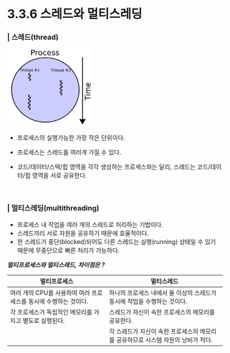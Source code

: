# 3.3.6 스레드와 멀티스레딩

### | 스레드(thread)

<img src="../../assets/3.3.6/thread.png" width="200px" height="180px">

- 프로세스의 실행가능한 가장 작은 단위이다.

- 프로세스는 스레드를 여러개 가질 수 있다.

- 코드/데이터/스택/힙 영역을 각각 생성하는 프로세스와는 달리, 스레드는 코드/데이터/힙 영역을 서로 공유한다.

<br />

### | 멀티스레딩(multithreading)

- 프로세스 내 작업을 여러 개의 스레드로 처리하는 기법이다.
- 스레드끼리 서로 자원을 공유하기 때문에 효율적이다.
- 한 스레드가 중단(blocked)되어도 다른 스레드는 실행(running) 상태일 수 있기 때문에 무중단으로 빠른 처리가 가능하다.

<b> _멀티프로세스와 멀티스레드, 차이점은 ?_ </b>

| 멀티프로세스                                                     | 멀티스레드                                                                        |
| ---------------------------------------------------------------- | --------------------------------------------------------------------------------- |
| 여러 개의 CPU를 사용하여 여러 프로세스를 동시에 수행하는 것이다. | 하나의 프로세스 내에서 둘 이상의 스레드가 동시에 작업을 수행하는 것이다.          |
| 각 프로세스가 독립적인 메모리를 가지고 별도로 실행된다.          | 스레드가 자신이 속한 프로세스의 메모리를 공유한다.                                |
|                                                                  | 각 스레드가 자신이 속한 프로세스의 메모리를 공유하므로 시스템 자원의 낭비가 적다. |
